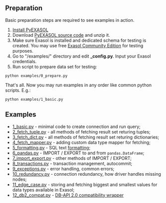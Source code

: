 ## Preparation
Basic preparation steps are required to see examples in action.

1. [Install PyEXASOL](/README.md#installation)
2. Download [PyEXASOL source code](https://github.com/badoo/pyexasol/archive/master.zip) and unzip it.
3. Make sure Exasol is installed and dedicated schema for testing is created. You may use free [Exasol Community Edition](https://www.exasol.com/portal/display/DOWNLOAD/Free+Trial) for testing purposes.
4. Go to "/examples/" directory and edit **\_config.py**. Input your Exasol credentials.
5. Run script to prepare data set for testing:
```
python examples/0_prepare.py
```

That's all. Now you may run examples in any order like common python scripts. E.g.:
```
python examples/1_basic.py
```

## Examples

- [1_basic.py](/examples/1_basic.py) - minimal code to create connection and run query;
- [2_fetch_tuple.py](/examples/2_fetch_tuple.py) - all methods of fetching result set returing tuples;
- [3_fetch_dict.py](/examples/3_fetch_dict.py) - all methods of fetching result set returing dictionaries;
- [4_fetch_mapper.py](/examples/4_fetch_mapper.py) - adding custom data type mapper for fetching;
- [5_formatting.py](/examples/5_formatting.py) - SQL text [formatting](/docs/SQL_FORMATTING.md);
- [6_pandas.py](/examples/6_pandas.py) - IMPORT / EXPORT to and from `pandas.DataFrame`;
- [7_import_export.py](/examples/7_import_export.py) - other methods of IMPORT / EXPORT;
- [8_transactions.py](/examples/8_transactions.py) - transaction management, autocommit;
- [9_exceptions.py](/examples/9_exceptions.py) - error handling, common errors;
- [10_redundancy.py](/examples/10_redundancy.py) - connection redundancy, how driver handles missing nodes;
- [11_edge_case.py](/examples/11_edge_case.py) - storing and fetching biggest and smallest values for data types available in Exasol;
- [12_db2_compat.py](/examples/12_db2_compat.py) - [DB-API 2.0 compatibility wrapper](/docs/DBAPI_COMPAT.md)